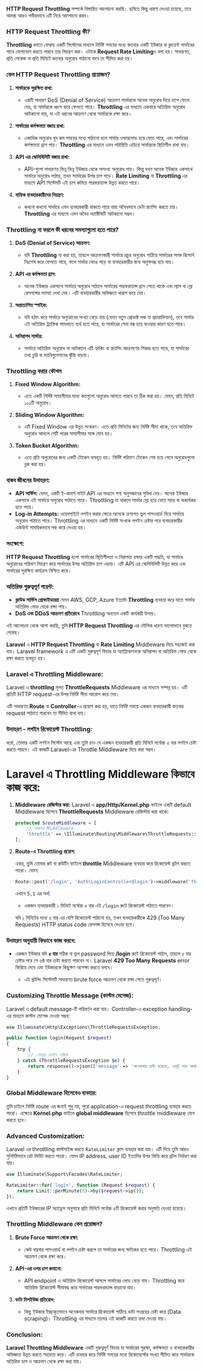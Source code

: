 **HTTP Request Throttling** সম্পর্কে বিস্তারিত আলোচনা করছি। ছবিতে কিছু ধারণা দেওয়া হয়েছে, তবে আমরা আরও গভীরভাবে এটি নিয়ে আলোচনা করব।

### HTTP Request Throttling কী?

**Throttling** বলতে বোঝায় একটি সিস্টেমের মাধ্যমে নির্দিষ্ট সময়ের মধ্যে কতবার একটি ইউজার বা ক্লায়েন্ট সার্ভারের সাথে যোগাযোগ করতে পারবে তার নিয়ন্ত্রণ করা। এটাকে **Request Rate Limiting**ও বলা হয়। সাধারণত, প্রতি সেকেন্ড বা প্রতি মিনিটে কতবার অনুরোধ পাঠানো যাবে তা সীমিত করা হয়।

### কেন HTTP Request Throttling প্রয়োজন?

1. **সার্ভারকে সুরক্ষিত রাখা:**

    - একটি সাধারণ DoS (Denial of Service) আক্রমণ সার্ভারকে অনেক অনুরোধ দিয়ে চাপে ফেলে দেয়, যা সার্ভারকে ধ্বংস করে ফেলতে পারে। **Throttling** এর মাধ্যমে একবারে অতিরিক্ত অনুরোধ আটকানো যায়, যা এই ধরনের আক্রমণ থেকে সার্ভারকে রক্ষা করে।

2. **সার্ভারের কর্মক্ষমতা বজায় রাখা:**

    - একাধিক অনুরোধ খুব কম সময়ের মধ্যে পাঠানো হলে সার্ভার ওভারলোড হয়ে যেতে পারে, এবং সার্ভারের কর্মক্ষমতা হ্রাস পায়। **Throttling** এর মাধ্যমে এমন পরিস্থিতি এড়িয়ে সার্ভারকে স্থিতিশীল রাখা যায়।

3. **API এর স্কেলিবিলিটি বজায় রাখা:**

    - API-গুলো সাধারণত ভিন্ন ভিন্ন ইউজার থেকে অসংখ্য অনুরোধ পায়। কিন্তু যখন অনেক ইউজার একসাথে সার্ভারে অনুরোধ পাঠায়, তখন সার্ভারের উপর চাপ পড়ে। **Rate Limiting** বা **Throttling** এর মাধ্যমে API সিস্টেমটি এই চাপ কমিয়ে পারফরম্যান্স উন্নত করতে পারে।

4. **বাহ্যিক ব্যবহারকারীদের নিয়ন্ত্রণ:**
    - কখনো কখনো সার্ভারে এমন ব্যবহারকারী থাকতে পারে যারা অবৈধভাবে ডেটা স্ক্র্যাপিং করতে চায়। **Throttling** এর মাধ্যমে এমন অবৈধ অ্যাক্টিভিটি আটকানো সম্ভব।

### Throttling না করলে কী ধরনের সমস্যাগুলো হতে পারে?

1. **DoS (Denial of Service) আক্রমণ:**

    - যদি **Throttling** না করা হয়, তাহলে আক্রমণকারী সার্ভারে প্রচুর অনুরোধ পাঠিয়ে সার্ভারের সমস্ত রিসোর্স নিঃশেষ করে ফেলতে পারে, ফলে সার্ভার ভেঙে পড়ে বা ব্যবহারকারীর জন্য অনুপলব্ধ হয়ে যায়।

2. **API এর কর্মক্ষমতা হ্রাস:**

    - অনেক ইউজার একসাথে সার্ভারে অনুরোধ পাঠালে সার্ভারের পারফরম্যান্স হ্রাস পেতে থাকে এবং ল্যাগ বা স্লো রেসপন্সের সমস্যা দেখা দেয়। এটি ব্যবহারকারীর অভিজ্ঞতা খারাপ করে দেয়।

3. **অপ্রত্যাশিত স্পাইক:**

    - যদি হঠাৎ করে সার্ভারে অনুরোধের সংখ্যা বেড়ে যায় (যেমন নতুন প্রোডাক্ট লঞ্চ বা প্রচারাভিযান), তবে সার্ভার এই অতিরিক্ত ট্র্যাফিক সামলাতে ব্যর্থ হতে পারে, যা সার্ভারের সেবা বন্ধ হয়ে যাওয়ার কারণ হতে পারে।

4. **অনিরাপদ সার্ভার:**
    - সার্ভারে অতিরিক্ত অনুরোধ না আটকালে এটি হ্যাকিং বা স্ক্র্যাপিং আক্রমণের শিকার হতে পারে, যা সার্ভারের তথ্য চুরি বা ম্যানিপুলেশনের ঝুঁকি বাড়ায়।

### Throttling করার কৌশল

1. **Fixed Window Algorithm:**

    - এতে একটি নির্দিষ্ট সময়সীমার মধ্যে কতগুলো অনুরোধ আসতে পারবে তা ঠিক করা হয়। যেমন, প্রতি মিনিটে ১০০টি অনুরোধ।

2. **Sliding Window Algorithm:**

    - এটি Fixed Window এর উন্নত সংস্করণ। এতে প্রতি মিনিটের জন্য নির্দিষ্ট সীমা থাকে, তবে অতিরিক্ত অনুরোধ আসলে সেটি পরের সময়সীমার সঙ্গে যোগ হয়।

3. **Token Bucket Algorithm:**
    - এতে প্রতি অনুরোধের জন্য একটি টোকেন ব্যবহৃত হয়। নির্দিষ্ট পরিমাণ টোকেন শেষ হয়ে গেলে অনুরোধগুলো ব্লক করা হয়।

### বাস্তব জীবনের উদাহরণ:

-   **API সার্ভিস:** যেমন, একটি ই-কমার্স সাইট API এর মাধ্যমে পণ্য অনুসন্ধানের সুবিধা দেয়। অনেক ইউজার একসাথে এই সার্ভারে অনুরোধ পাঠাতে পারে। Throttling না থাকলে সার্ভার স্লো হয়ে যেতে পারে বা অকার্যকর হতে পারে।
-   **Log-in Attempts:** ওয়েবসাইটে লগইন করার ক্ষেত্রে অনেকে ক্রমাগত ভুল পাসওয়ার্ড দিয়ে সার্ভারে অনুরোধ পাঠাতে পারে। Throttling এর মাধ্যমে একটি নির্দিষ্ট সংখ্যক লগইন চেষ্টার পরে ব্যবহারকারীর একাউন্ট সাময়িকভাবে লক করে দেওয়া হয়।

### সংক্ষেপে:

**HTTP Request Throttling** হলো সার্ভারের স্থিতিশীলতা ও নিরাপত্তা রক্ষার একটি পদ্ধতি, যা সার্ভারে অনুরোধের পরিমাণ নিয়ন্ত্রণ করে সার্ভারের উপর অতিরিক্ত চাপ এড়ায়। এটি API এর স্কেলিবিলিটি উন্নত করে এবং সার্ভারের সুরক্ষিত কার্যক্রম নিশ্চিত করে।

### অতিরিক্ত গুরুত্বপূর্ণ পয়েন্ট:

-   **ক্লাউড সার্ভিস প্রোভাইডাররা** যেমন AWS, GCP, Azure ইত্যাদি **Throttling** ব্যবহার করে যাতে সার্ভার অতিরিক্ত লোড থেকে রক্ষা পায়।
-   **DoS এবং DDoS আক্রমণ প্রতিরোধে** Throttling অন্যতম একটি কার্যকরী উপায়।

এই আলোচনা থেকে আশা করছি, তুমি **HTTP Request Throttling** এর মৌলিক ধারণা ভালোভাবে বুঝতে পেরেছ।

**Laravel** এ **HTTP Request Throttling** বা **Rate Limiting** Middleware দিয়ে সহজেই করা যায়। Laravel framework এ এটি একটি গুরুত্বপূর্ণ ফিচার যা অ্যাপ্লিকেশনকে অনিরাপদ বা অতিরিক্ত লোড থেকে রক্ষা করতে ব্যবহৃত হয়।

### Laravel এ Throttling Middleware:

Laravel এ **throttling** মূলত **ThrottleRequests** Middleware এর মাধ্যমে সম্পন্ন হয়। এটি প্রতিটি HTTP request-এর উপর নির্দিষ্ট সীমা আরোপ করে দেয়।

এটি সাধারণত **Route** বা **Controller**-এ প্রয়োগ করা হয়, যাতে নির্দিষ্ট সময়ে একজন ব্যবহারকারী কতবার request পাঠাতে পারবেন তা সীমিত রাখা যায়।

### উদাহরণ - লগইন রিকোয়েস্ট Throttling:

ধরো, তোমার একটি লগইন সিস্টেম আছে এবং তুমি চাও যে একজন ব্যবহারকারী প্রতি মিনিটে সর্বোচ্চ ৫ বার লগইন চেষ্টা করতে পারবে। এই কাজটি Laravel-এর Throttle Middleware দিয়ে করা সম্ভব।

# Laravel এ Throttling Middleware কিভাবে কাজ করে:

1. **Middleware রেজিস্টার করা:**
   Laravel এ **app/Http/Kernel.php** ফাইলে একটি default Middleware হিসেবে **ThrottleRequests** Middleware রেজিস্টার করা থাকে:

    ```php
    protected $routeMiddleware = [
        // অন্যান্য Middleware
        'throttle' => \Illuminate\Routing\Middleware\ThrottleRequests::class,
    ];
    ```

2. **Route-এ Throttling প্রয়োগ:**

    এবার, তুমি তোমার রুট বা রাউটিং ফাইলে **throttle** Middleware ব্যবহার করে রিকোয়েস্ট থ্রটল করতে পারো। যেমন:

    ```php
    Route::post('/login', 'Auth\LoginController@login')->middleware('throttle:5,1');
    ```

    এখানে `5,1` এর অর্থ:

    - একজন ব্যবহারকারী ১ মিনিটে সর্বোচ্চ ৫ বার এই `/login` রুটে রিকোয়েস্ট পাঠাতে পারবেন।

    যদি ১ মিনিটের মধ্যে ৫ বার এর বেশি রিকোয়েস্ট পাঠানো হয়, তখন ব্যবহারকারীকে 429 (Too Many Requests) HTTP status code রেসপন্স হিসেবে দেওয়া হবে।

### উদাহরণ অনুযায়ী কিভাবে কাজ করবে:

-   একজন ইউজার যদি **৫ বার** সঠিক বা ভুল password দিয়ে **/login** রুটে রিকোয়েস্ট পাঠান, তাহলে ৫ বার চেষ্টার পরে সে ৬ষ্ঠ বার চেষ্টা করতে পারবেন না। Laravel **429 Too Many Requests** error ফিরিয়ে দেবে এবং ইউজারকে কিছুক্ষণ অপেক্ষা করতে বলবে।

    -   এই থ্রটলিং সিস্টেমটি সাধারণত brute force আক্রমণ থেকে রক্ষা পেতে গুরুত্বপূর্ণ।

### Customizing Throttle Message (কাস্টম মেসেজ):

Laravel এ default message-টি পরিবর্তন করা যায়। Controller-এ exception handling-এর মাধ্যমে কাস্টম মেসেজ দেওয়া সম্ভব:

```php
use Illuminate\Http\Exceptions\ThrottleRequestsException;

public function login(Request $request)
{
    try {
        // তোমার লগইন লজিক
    } catch (ThrottleRequestsException $e) {
        return response()->json(['message' => 'অনেকবার চেষ্টা হয়েছে, একটু পরে আবার চেষ্টা করুন।'], 429);
    }
}
```

### Global Middleware হিসেবেও ব্যবহার:

তুমি চাইলে নির্দিষ্ট route এর জন্যই শুধু নয়, পুরো application-এ request throttling ব্যবহার করতে পারো। এক্ষেত্রে **Kernel.php** ফাইলে **global middleware** হিসেবে throttle middleware যোগ করতে হবে।

### Advanced Customization:

Laravel এর throttling কাস্টমাইজ করতে `RateLimiter` ক্লাস ব্যবহার করা যায়। এটি দিয়ে তুমি আরও সুনির্দিষ্টভাবে রেট লিমিট করতে পারো। যেমন IP address, user ID ইত্যাদির উপর ভিত্তি করে থ্রটল নির্ধারণ করা যায়।

```php
use Illuminate\Support\Facades\RateLimiter;

RateLimiter::for('login', function (Request $request) {
    return Limit::perMinute(5)->by($request->ip());
});
```

এখানে প্রতিটি ইউজারের IP অ্যাড্রেস অনুসারে প্রতি মিনিটে সর্বোচ্চ ৫টি রিকোয়েস্ট করার অনুমতি দেওয়া হয়েছে।

### Throttling Middleware কেন প্রয়োজন?

1. **Brute Force আক্রমণ থেকে রক্ষা:**
    - কেউ বারবার পাসওয়ার্ড বা লগইন চেষ্টা করলে তা সার্ভারের জন্য ক্ষতিকর হতে পারে। Throttling এই আক্রমণ থেকে রক্ষা করে।
2. **API-এর ওপর চাপ কমানো:**

    - API endpoint এ অতিরিক্ত রিকোয়েস্ট আসলে সার্ভারের লোড বেড়ে যায়। Throttling করে অতিরিক্ত রিকোয়েস্ট সীমাবদ্ধ করে সার্ভারের পারফরম্যান্স বাড়ানো যায়।

3. **ডাটা মিসইউজ প্রতিরোধ:**
    - কিছু ইউজার ইচ্ছাকৃতভাবে অনেকবার সার্ভারে রিকোয়েস্ট পাঠিয়ে ডাটা সংগ্রহের চেষ্টা করে (Data scraping)। Throttling এর মাধ্যমে তাদের এই কাজটি করতে বাধা দেওয়া যায়।

### Conclusion:

**Laravel Throttling Middleware** একটি গুরুত্বপূর্ণ ফিচার যা সার্ভারের সুরক্ষা, কর্মক্ষমতা ও ব্যবহারকারীর অভিজ্ঞতা উন্নত করতে সহায়তা করে। এটি ব্যবহার করে নির্দিষ্ট সময়ের মধ্যে রিকোয়েস্টের সংখ্যা সীমিত করে সার্ভারকে অতিরিক্ত চাপ ও আক্রমণ থেকে রক্ষা করা যায়।
